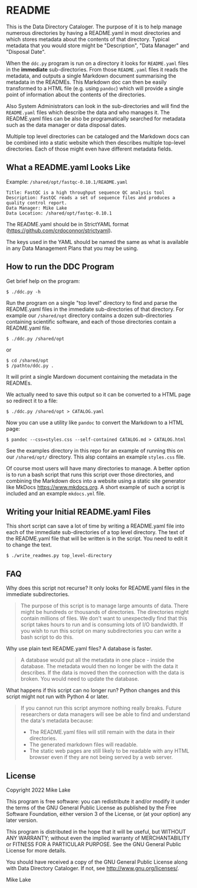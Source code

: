 # README

This is the Data Directory Cataloger. The purpose of it is to help manage
numerous directories by having a README.yaml in most directories and which
stores metadata about the contents of that directory. Typical metadata that
you would store might be "Description", "Data Manager" and "Disposal Date".

When the `ddc.py` program is run on a directory it looks for `README.yaml` files
in the **immediate** sub-directories. From those `README.yaml` files it reads the
metadata, and outputs a single Markdown document summarising the metadata in the READMEs.
This Markdown doc can then be easily transformed to a HTML file (e.g. using `pandoc`)
which will provide a single point of information about the contents of the directories.

Also System Administrators can look in the sub-directories and will find the `README.yaml` 
files which describe the data and who manages it. The README.yaml files can be also 
be programatically searched for metadata such as the data manager or data disposal
dates.

Multiple top level directories can be cataloged and the Markdown docs can be combined 
into a static website which then describes multiple top-level directories. Each
of those might even have different metadata fields.

## What a README.yaml Looks Like

Example: `/shared/opt/fastqc-0.10.1/README.yaml`

    Title: FastQC is a high throughput sequence QC analysis tool
    Description: FastQC reads a set of sequence files and produces a quality control report.
    Data Manager: Mike Lake
    Data Location: /shared/opt/fastqc-0.10.1

The README.yaml should be in StrictYAML format (https://github.com/crdoconnor/strictyaml).

The keys used in the YAML should be named the same as what is available in any
Data Management Plans that you may be using.

## How to run the DDC Program

Get brief help on the program:

    $ ./ddc.py -h

Run the program on a single "top level" directory to find and parse the README.yaml
files in the immediate sub-directories of that directory. For example our 
`/shared/opt` directory contains a dozen sub-directories containing scientific software,
and each of those directories contain a README.yaml file.

    $ ./ddc.py /shared/opt

or

    $ cd /shared/opt
    $ /pathto/ddc.py .

It will print a single Mardown document containing the metadata in the READMEs. 

We actually need to save this output so it can be converted to a HTML page so
redirect it to a file:
    
    $ ./ddc.py /shared/opt > CATALOG.yaml

Now you can use a utility like `pandoc` to convert the Markdown to a HTML page:

    $ pandoc --css=styles.css --self-contained CATALOG.md > CATALOG.html

See the examples directory in this repo for an example of running this on our
`/shared/opt/` directory. This alsp contains an example `styles.css` file.

Of course most users will have many directories to manage. A better option is to
run a bash script that runs this script over those directories, and combining the
Markdown docs into a website using a static site generator like MkDocs 
https://www.mkdocs.org. A short example of such a script is included and an 
example `mkdocs.yml` file.

## Writing your Initial README.yaml Files 

This short script can save a lot of time by writing a README.yaml
file into each of the immediate sub-directories of a top level directory.
The text of the README.yaml file that will be written is in the script. 
You need to edit it to change the text.

    $ ./write_readmes.py top_level-directory

## FAQ

Why does this script not recurse? It only looks for README.yaml files in the
immediate subdirectories.

> The purpose of this script is to manage large amounts of data. There might be
> hundreds or thousands of directories. The directories might contain millions of files.
> We don't want to unexpectedly find that this script takes hours to run and is
> consuming lots of I/O bandwidth. If you wish to run this script on many
> subdirectories you can write a bash script to do this.

Why use plain text README.yaml files? A database is faster.

> A database would put all the metadata in one place - inside the database.
> The metadata would then no longer be with the data it describes. If the data is
> moved then the connection with the data is broken. You would need to update the
> database.

What happens if this script can no longer run? Python changes and this script might
not run with Python 4 or later.

> If you cannot run this script anymore nothing really breaks.
> Future researchers or data managers will see be able to find and understand the data's
> metadata because:
>
> - The README.yaml files will still remain with the data in their directories.
> - The generated markdown files will readable.
> - The static web pages are still likely to be readable with any HTML browser even 
>   if they are not being served by a web server.

## License

Copyright 2022 Mike Lake     

This program is free software: you can redistribute it and/or modify it
under the terms of the GNU General Public License as published by the Free Software 
Foundation, either version 3 of the License, or (at your option) any later version.

This program is distributed in the hope that it will be useful, but
WITHOUT ANY WARRANTY; without even the implied warranty of MERCHANTABILITY or
FITNESS FOR A PARTICULAR PURPOSE. See the GNU General Public License for more
details.

You should have received a copy of the GNU General Public License along with
Data Directory Cataloger. If not, see http://www.gnu.org/licenses/.

Mike Lake

